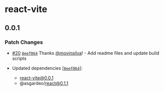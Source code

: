 # react-vite

## 0.0.1

### Patch Changes

- [#20](https://github.com/asgardeo/javascript/pull/20) [`8eef064`](https://github.com/asgardeo/javascript/commit/8eef0641c01de02aa7c4a6d75f059136fcfdb489) Thanks [@movinsilva](https://github.com/movinsilva)! - Add readme files and update build scripts

- Updated dependencies [[`8eef064`](https://github.com/asgardeo/javascript/commit/8eef0641c01de02aa7c4a6d75f059136fcfdb489)]:
  - react-vite@0.0.1
  - @asgardeo/react@0.1.1
